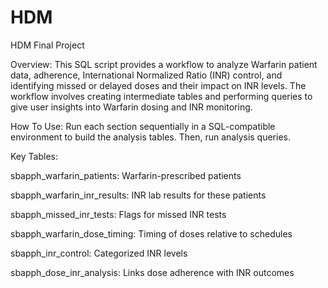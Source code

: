 # HDM
HDM Final Project

Overview:
This SQL script provides a workflow to analyze Warfarin patient data, adherence, International Normalized Ratio (INR) control, and identifying missed or delayed doses and their impact on INR levels. The workflow involves creating intermediate tables and performing queries to give user insights into Warfarin dosing and INR monitoring.

How To Use:
Run each section sequentially in a SQL-compatible environment to build the analysis tables. Then, run analysis queries.

Key Tables:

sbapph_warfarin_patients: Warfarin-prescribed patients

sbapph_warfarin_inr_results: INR lab results for these patients

sbapph_missed_inr_tests: Flags for missed INR tests

sbapph_warfarin_dose_timing: Timing of doses relative to schedules

sbapph_inr_control: Categorized INR levels

sbapph_dose_inr_analysis: Links dose adherence with INR outcomes
